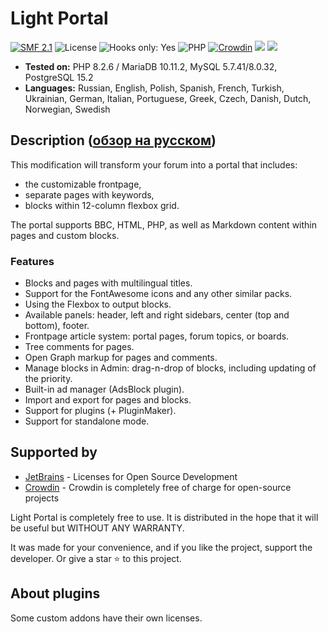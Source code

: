 # Light Portal
[![SMF 2.1](https://img.shields.io/badge/SMF-2.1-ed6033.svg?style=flat)](https://github.com/SimpleMachines/SMF2.1)
![License](https://img.shields.io/github/license/dragomano/light-portal)
![Hooks only: Yes](https://img.shields.io/badge/Hooks%20only-YES-blue)
![PHP](https://img.shields.io/badge/PHP-^8.0-blue.svg?style=flat)
[![Crowdin](https://badges.crowdin.net/light-portal/localized.svg)](https://crowdin.com/project/light-portal)
[![](https://img.shields.io/badge/Demo-Forum-brightgreen.svg)](https://demo.dragomano.ru)
[![](https://img.shields.io/badge/Docs-Site-orange.svg)](https://dragomano.github.io/Light-Portal/)

* **Tested on:** PHP 8.2.6 / MariaDB 10.11.2, MySQL 5.7.41/8.0.32, PostgreSQL 15.2
* **Languages:** Russian, English, Polish, Spanish, French, Turkish, Ukrainian, German, Italian, Portuguese, Greek, Czech, Danish, Dutch, Norwegian, Swedish

## Description ([обзор на русском](https://dragomano.ru/mods/light-portal))
This modification will transform your forum into a portal that includes:
* the customizable frontpage,
* separate pages with keywords,
* blocks within 12-column flexbox grid.

The portal supports BBC, HTML, PHP, as well as Markdown content within pages and custom blocks.

### Features
* Blocks and pages with multilingual titles.
* Support for the FontAwesome icons and any other similar packs.
* Using the Flexbox to output blocks.
* Available panels: header, left and right sidebars, center (top and bottom), footer.
* Frontpage article system: portal pages, forum topics, or boards.
* Tree comments for pages.
* Open Graph markup for pages and comments.
* Manage blocks in Admin: drag-n-drop of blocks, including updating of the priority.
* Built-in ad manager (AdsBlock plugin).
* Import and export for pages and blocks.
* Support for plugins (+ PluginMaker).
* Support for standalone mode.

## Supported by

* [JetBrains](https://www.jetbrains.com/?from=LightPortal) - Licenses for Open Source Development
* [Crowdin](https://crowdin.com/project/light-portal) - Crowdin is completely free of charge for open-source projects

Light Portal is completely free to use. It is distributed in the hope that it will be useful but WITHOUT ANY WARRANTY.

It was made for your convenience, and if you like the project, support the developer. Or give a star ⭐️ to this project.

## About plugins
Some custom addons have their own licenses.